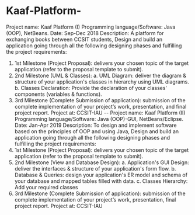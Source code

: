 # Kaaf-Platform-
Project name: Kaaf Platform (I)
Programming language/Software:  Java (OOP), NetBeans.
Date: Sep-Dec 2018
Description: A platform for exchanging books
between CCSIT students, Design and build an application going through all the following designing phases and fulfilling the project requirements:
1.	1st Milestone (Project Proposal): delivers your chosen topic of the target application (refer to the proposal template to submit).
2.	2nd Milestone (UML & Classes):
a.	UML Diagram: deliver the diagram & structure of your application's classes in hierarchy using UML diagrams.
b.	Classes Declaration: Provide the declaration of your classes' components (variables & functions).
3.	3rd Milestone (Complete Submission of application): submission of the complete implementation of your project’s work, presentation, and final project report.
Project at: CCSIT-IAU
--
Project name: Kaaf Platform (II)
Programming language/Software: Java (OOP)-GUI, NetBeans/Eclipse.
Date: Jan-Apr 2019
Description: To design and implement software based on the principles of OOP and using Java, Design and build an application going through all the following designing phases and fulfilling the project requirements:
1.	1st Milestone (Project Proposal): delivers your chosen topic of the target application (refer to the proposal template to submit).
2.	2nd Milestone (View and Database Design):
a.	Application's GUI Design: deliver the interfaces & structure of your application's form flow.
b.	Database & Queries: design your application's ER model and schema of your database and mapped tables filled with data.
c.	Classes Hierarchy: Add your required classes
3.	3rd Milestone (Complete Submission of application): submission of the complete implementation of your project’s work, presentation, final project report.
Project at: CCSIT-IAU
